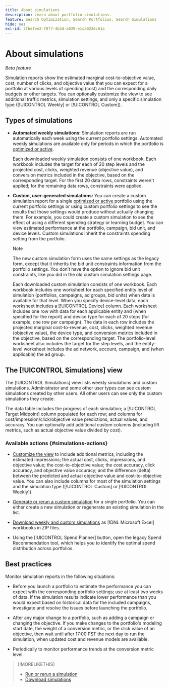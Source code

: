 ```yaml
---
title: About simulations
description: Learn about portfolio simulations.
feature: Search Optimization, Search Portfolios, Search Simulations
hide: yes
exl-id: 2fbefee2-f8f7-4b3d-a039-e1ca0236c61a
---
```

# About simulations

*Beta feature*

Simulation reports show the estimated marginal cost-to-objective value, cost, number of clicks, and objective value that you can expect for a portfolio at various levels of spending (cost) and the corresponding daily budgets or other targets. You can optionally customize the view<!-- add link --> to see additional traffic metrics, simulation settings, and only a specific simulation type ([!UICONTROL Weekly] or [!UICONTROL Custom]).

<!-- Not available as of 6/21/25:
When the portfolio has a daily budget, you can optionally change the portfolio's spend target to any of the spend targets listed in the simulation.
-->

## Types of simulations

* **Automated weekly simulations:** Simulation reports are run automatically each week using the current portfolio settings. Automated weekly simulations are available only for periods in which the portfolio is [optimized or active](/help/search-social-commerce/new-ui/manage/portfolios/portfolio-about.md).

  Each downloaded weekly simulation consists of one workbook. Each workbook includes the target for each of 20 step levels and the projected cost, clicks, weighted revenue (objective value), and conversion metrics included in the objective, based on the corresponding target. For the first 20 data rows, constraints weren't applied; for the remaining data rows, constraints were applied.

* **Custom, user-generated simulations:** You can create a custom simulation report for a single [optimized or active](/help/search-social-commerce/new-ui/manage/portfolios/portfolio-about.md) portfolio using the current portfolio settings or using custom portfolio settings to see the results that those settings would produce without actually changing them. For example, you could create a custom simulation to see the effect of using a different spending strategy or learning budget<!-- Not available yet:  , or without considering active constraints on bid units in the portfolio-->. You can view estimated performance at the portfolio, campaign, bid unit, and device levels. Custom simulations inherit the constraints spending setting from the portfolio.

  >[!NOTE]
  >
  > The new custom simulation form uses the same settings as the legacy form, except that it inherits the bid unit constraints information from the portfolio settings. You don’t have the option to ignore bid unit constraints, like you did in the old custom simulation settings page.

  Each downloaded custom simulation consists of one workbook. Each workbook includes one worksheet for each specified entity level of simulation (portfolios, campaigns, ad groups, bid units) when data is available for that level. When you specify device-level data, each worksheet includes a [!UICONTROL Device] column. Each worksheet includes one row with data for each applicable entity and (when specified for the report) and device type for each of 20 steps (for example, one row per campaign). The data in each row includes the projected marginal cost-to-revenue, cost, clicks, weighted revenue (objective value), the device type, and conversion metrics included in the objective, based on the corresponding target. The portfolio-level worksheet also includes the target for the step levels, and the entity-level worksheet includes the ad network, account, campaign, and (when applicable) the ad group.   <!-- I don't see a Bid Units tab when specified; clarify when it is and isn't included -->

## The [!UICONTROL Simulations] view

The [!UICONTROL Simulations] view lists weekly simulations and custom simulations. Administrator and some other user types<!-- Verify which --> can see custom simulations created by other users. All other users can see only the custom simulations they create.

The data table includes the progress of each simulation; a [!UICONTROL Target Midpoint] column populated for each row; and columns for cost/impression/click/objective value predictions, actual values, and accuracy. You can optionally add additional custom columns (including lift metrics, such as actual objective value divided by cost).

### Available actions {#simulations-actions}

* [Customize the view](/help/search-social-commerce/common-tasks/data-views/custom-default-views-manage.md) to include additional metrics, including the estimated impressions; the actual cost, clicks, impressions, and objective value; the cost-to-objective value; the cost accuracy, click accuracy, and objective value accuracy; and the difference (delta) between the predicted and actual objective value and cost-to-objective value. You can also include columns for most of the simulation settings and the simulation type ([!UICONTROL Custom] or [!UICONTROL Weekly]).

* [Generate or rerun a custom simulation](simulation-create.md) for a single portfolio. You can either create a new simulation or regenerate an existing simulation in the list.

* [Download weekly and custom simulations](simulation-download.md) as [!DNL Microsoft Excel] workbooks in ZIP files.

* Using the [!UICONTROL Spend Planner] button, open the legacy Spend Recommendation tool, which helps you to identify the optimal spend distribution across portfolios.

## Best practices

Monitor simulation reports in the following situations:

* Before you launch a portfolio to estimate the performance you can expect with the corresponding portfolio settings; use at least two weeks of data. If the simulation results indicate lower performance than you would expect based on historical data for the included campaigns, investigate and resolve the issues before launching the portfolio.

* After any major change to a portfolio, such as adding a campaign or changing the objective. If you make changes to the portfolio's modeling start date, the weight of a conversion metric, or the click value of an objective, then wait until after 17:00 PST the next day to run the simulation, when updated cost and revenue models are available.

* Periodically to monitor performance trends at the conversion metric level.

>[!MORELIKETHIS]
>
>* [Run or rerun a simulation](simulation-create.md)
>* [Download simulations](simulation-download.md)
